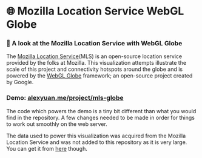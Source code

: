 # 🌐 Mozilla Location Service WebGL Globe
### 📡 A look at the Mozilla Location Service with WebGL Globe

The [Mozilla Location Service](https://location.services.mozilla.com)(MLS) is an open-source location service provided by the folks at Mozilla. This visualization attempts illustrate the scale of this project and connectivity hotspots around the globe and is powered by the [WebGL Globe](http://www.chromeexperiments.com/globe) framework; an open-source project created by Google.

### Demo: [alexyuan.me/project/mls-globe](https://alexyuan.me/project/mls-globe)

The code which powers the demo is a tiny bit different than what you would find in the repository. A few changes needed to be made in order for things to work out smoothly on the web server.

The data used to power this visualization was acquired from the Mozilla Location Service and was not added to this repository as it is very large. You can get it from [here](https://location.services.mozilla.com/downloads) though.
